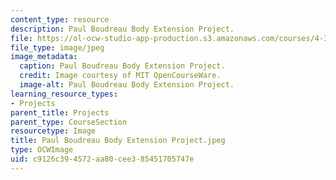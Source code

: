 ```yaml
---
content_type: resource
description: Paul Boudreau Body Extension Project.
file: https://ol-ocw-studio-app-production.s3.amazonaws.com/courses/4-301-introduction-to-the-visual-arts-spring-2007/c9126c394572aa80cee385451705747e_PaulBoudreauBodyExtensionProject.jpeg
file_type: image/jpeg
image_metadata:
  caption: Paul Boudreau Body Extension Project.
  credit: Image courtesy of MIT OpenCourseWare.
  image-alt: Paul Boudreau Body Extension Project.
learning_resource_types:
- Projects
parent_title: Projects
parent_type: CourseSection
resourcetype: Image
title: Paul Boudreau Body Extension Project.jpeg
type: OCWImage
uid: c9126c39-4572-aa80-cee3-85451705747e
---
```


